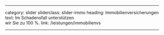 ---

category: slider
sliderclass: slider-immo
heading: Immobilienversicherungen
text: Im Schadensfall unterstützen<span class='spacer'></span><br /><span class='spacer'></span>wir Sie zu 100 %.
link: /leistungen/immobilienvs

---